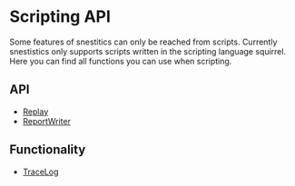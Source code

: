 Scripting API
=============
Some features of snestitics can only be reached from scripts. Currently snestistics only supports scripts written in the scripting language squirrel. Here you can find all functions you can use when scripting.

API
---
* [Replay](api/replay)
* [ReportWriter](api/reportwriter)

Functionality
-------------
* [TraceLog](scripting-trace-log)
